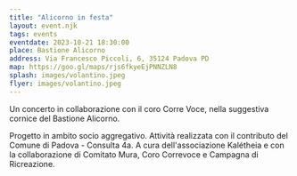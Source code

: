 ```yaml
---
title: "Alicorno in festa"
layout: event.njk
tags: events
eventdate: 2023-10-21 18:30:00
place: Bastione Alicorno
address: Via Francesco Piccoli, 6, 35124 Padova PD
map: https://goo.gl/maps/rjs6fkyeEjPNNZLN8
splash: images/volantino.jpeg
flyer: images/volantino.jpeg
---
```


Un concerto in collaborazione con il coro Corre Voce, nella suggestiva cornice
del Bastione Alicorno.

Progetto in ambito socio aggregativo. Attività realizzata con il contributo del Comune di Padova - Consulta 4a.
A cura dell'associazione Kalétheia e con la collaborazione di Comitato Mura, Coro Correvoce e Campagna di Ricreazione.
